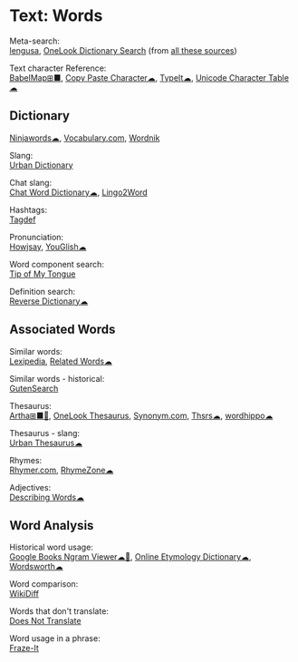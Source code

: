 # Text: Words

Meta-search:  
[lengusa](https://lengusa.com/),
[OneLook Dictionary Search](https://onelook.com/) (from [all these sources](https://onelook.com/?d=all_))

Text character Reference:  
[BabelMap⊞■](http://www.babelstone.co.uk/Software/BabelMap.html),
[Copy Paste Character☁](https://www.copypastecharacter.com/),
[TypeIt☁](https://www.typeit.org/),
[Unicode Character Table☁](https://unicode-table.com)

## Dictionary

[Ninjawords☁](https://ninjawords.com/),
[Vocabulary.com](https://www.vocabulary.com/),
[Wordnik](https://www.wordnik.com/)

Slang:  
[Urban Dictionary](https://www.urbandictionary.com/)

Chat slang:  
[Chat Word Dictionary☁](https://chatworddictionary.com/),
[Lingo2Word](https://www.lingo2word.com/)

Hashtags:  
[Tagdef](https://tagdef.com/en/)

Pronunciation:  
[Howjsay](https://howjsay.com/),
[YouGlish☁](https://youglish.com/)

Word component search:  
[Tip of My Tongue](https://chir.ag/projects/tip-of-my-tongue/)

Definition search:  
[Reverse Dictionary☁](https://reversedictionary.org/)

## Associated Words

Similar words:  
[Lexipedia](https://www.lexipedia.com/),
[Related Words☁](https://relatedwords.org/)

Similar words - historical:  
[GutenSearch](https://gutensearch.com/)

Thesaurus:  
[Artha⊞■🐧](http://artha.sourceforge.net/),
[OneLook Thesaurus](https://onelook.com/reverse-dictionary.shtml),
[Synonym.com](https://www.synonym.com/),
[Thsrs☁](https://www.ironicsans.com/thsrs/),
[wordhippo☁](https://www.wordhippo.com/)

Thesaurus - slang:  
[Urban Thesaurus☁](https://urbanthesaurus.org/)

Rhymes:  
[Rhymer.com](https://rhymer.com/),
[RhymeZone☁](https://www.rhymezone.com/)

Adjectives:  
[Describing Words☁](https://describingwords.io/)

## Word Analysis

Historical word usage:  
[Google Books Ngram Viewer☁🧛](https://books.google.com/ngrams),
[Online Etymology Dictionary☁](https://www.etymonline.com/),
[Wordsworth☁](http://www.wordsworth.us/)

Word comparison:  
[WikiDiff](https://wikidiff.com/)

Words that don't translate:  
[Does Not Translate](https://doesnottranslate.com/)

Word usage in a phrase:  
[Fraze-It](https://fraze.it/)
